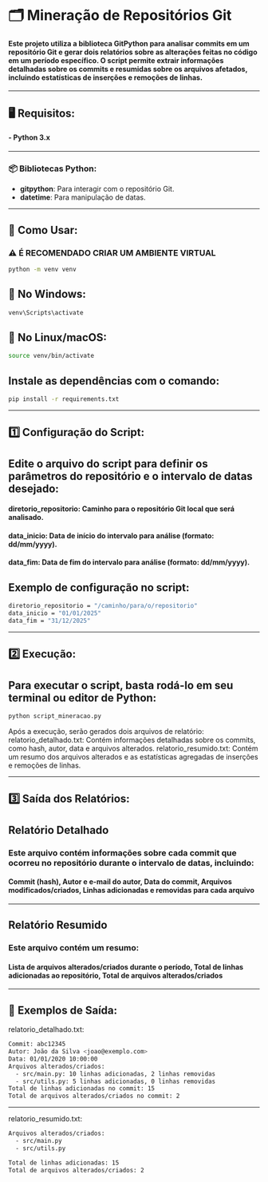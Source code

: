 # 🗂️ Mineração de Repositórios Git
#### Este projeto utiliza a biblioteca **GitPython** para analisar commits em um repositório Git e gerar dois relatórios sobre as alterações feitas no código em um período específico. O script permite extrair informações detalhadas sobre os commits e resumidas sobre os arquivos afetados, incluindo estatísticas de inserções e remoções de linhas.

---

## 🖥️ Requisitos:
#### - Python 3.x

---

### 📦 Bibliotecas Python:
- **gitpython**: Para interagir com o repositório Git.
- **datetime**: Para manipulação de datas.

---

## 🚀 Como Usar:

### ⚠️ **É RECOMENDADO CRIAR UM AMBIENTE VIRTUAL**

```bash
python -m venv venv
```

## 🔽 No Windows:

```bash
venv\Scripts\activate
```

## 🐧 No Linux/macOS:

```bash
source venv/bin/activate
```

## Instale as dependências com o comando:

```bash
pip install -r requirements.txt
```

---

## 1️⃣ Configuração do Script:

## Edite o arquivo do script para definir os parâmetros do repositório e o intervalo de datas desejado:

#### diretorio_repositorio: Caminho para o repositório Git local que será analisado.
#### data_inicio: Data de início do intervalo para análise (formato: dd/mm/yyyy).
#### data_fim: Data de fim do intervalo para análise (formato: dd/mm/yyyy).

## Exemplo de configuração no script:

```bash
diretorio_repositorio = "/caminho/para/o/repositorio"
data_inicio = "01/01/2025"
data_fim = "31/12/2025"
```

---

## 2️⃣ Execução:
## Para executar o script, basta rodá-lo em seu terminal ou editor de Python:

```bash
python script_mineracao.py
```
Após a execução, serão gerados dois arquivos de relatório:
relatorio_detalhado.txt: Contém informações detalhadas sobre os commits, como hash, autor, data e arquivos alterados.
relatorio_resumido.txt: Contém um resumo dos arquivos alterados e as estatísticas agregadas de inserções e remoções de linhas.

---

## 3️⃣ Saída dos Relatórios:
## Relatório Detalhado

### Este arquivo contém informações sobre cada commit que ocorreu no repositório durante o intervalo de datas, incluindo:

#### Commit (hash), Autor e e-mail do autor, Data do commit, Arquivos modificados/criados, Linhas adicionadas e removidas para cada arquivo
---
## Relatório Resumido

### Este arquivo contém um resumo:

#### Lista de arquivos alterados/criados durante o período, Total de linhas adicionadas ao repositório, Total de arquivos alterados/criados

---

## 📝 Exemplos de Saída:
relatorio_detalhado.txt:
```bash
Commit: abc12345
Autor: João da Silva <joao@exemplo.com>
Data: 01/01/2020 10:00:00
Arquivos alterados/criados:
  - src/main.py: 10 linhas adicionadas, 2 linhas removidas
  - src/utils.py: 5 linhas adicionadas, 0 linhas removidas
Total de linhas adicionadas no commit: 15
Total de arquivos alterados/criados no commit: 2
```
---
relatorio_resumido.txt:
```bash
Arquivos alterados/criados:
  - src/main.py
  - src/utils.py

Total de linhas adicionadas: 15
Total de arquivos alterados/criados: 2
```
